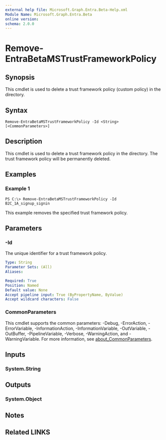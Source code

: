 ```yaml
---
external help file: Microsoft.Graph.Entra.Beta-Help.xml
Module Name: Microsoft.Graph.Entra.Beta
online version:
schema: 2.0.0
---
```


# Remove-EntraBetaMSTrustFrameworkPolicy

## Synopsis
This cmdlet is used to delete a trust framework policy (custom policy) in the directory.

## Syntax

```
Remove-EntraBetaMSTrustFrameworkPolicy -Id <String> [<CommonParameters>]
```

## Description
This cmdlet is used to delete a trust framework policy in the directory.
The trust framework policy will be permanently deleted.

## Examples

### Example 1
```
PS C:\> Remove-EntraBetaMSTrustFrameworkPolicy -Id B2C_1A_signup_signin
```

This example removes the specified trust framework policy.

## Parameters

### -Id
The unique identifier for a trust framework policy.

```yaml
Type: String
Parameter Sets: (All)
Aliases:

Required: True
Position: Named
Default value: None
Accept pipeline input: True (ByPropertyName, ByValue)
Accept wildcard characters: False
```

### CommonParameters
This cmdlet supports the common parameters: -Debug, -ErrorAction, -ErrorVariable, -InformationAction, -InformationVariable, -OutVariable, -OutBuffer, -PipelineVariable, -Verbose, -WarningAction, and -WarningVariable. For more information, see [about_CommonParameters](https://go.microsoft.com/fwlink/?LinkID=113216).

## Inputs

### System.String
## Outputs

### System.Object
## Notes

## Related LINKS
